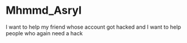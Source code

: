# Mhmmd_Asryl
I want to help my friend whose account got hacked and I want to help people who again need a hack
